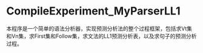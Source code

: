 # CompileExperiment_MyParserLL1
本程序是一个简单的语法分析器，实现预测分析法的整个过程框架，包括求Vt集和Vn集，求First集和Follow集，求文法的LL1预测分析表，以及求句子的预测分析过程。
